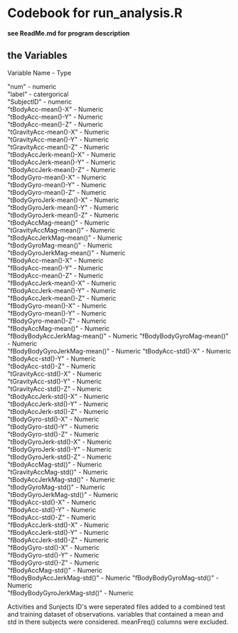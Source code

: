 # Codebook for run_analysis.R

#### see ReadMe.md for program description
## the Variables
Variable Name - Type

"num" - numeric                         
"label" - catergorical                      
"SubjectID" - numeric                   
"tBodyAcc-mean()-X" - Numeric         
"tBodyAcc-mean()-Y" - Numeric       
"tBodyAcc-mean()-Z" - Numeric  
"tGravityAcc-mean()-X" - Numeric  
"tGravityAcc-mean()-Y" - Numeric       
"tGravityAcc-mean()-Z" - Numeric        
"tBodyAccJerk-mean()-X" - Numeric      
"tBodyAccJerk-mean()-Y" - Numeric       
"tBodyAccJerk-mean()-Z" - Numeric      
"tBodyGyro-mean()-X" - Numeric          
"tBodyGyro-mean()-Y" - Numeric         
"tBodyGyro-mean()-Z" - Numeric          
"tBodyGyroJerk-mean()-X" - Numeric     
"tBodyGyroJerk-mean()-Y" - Numeric      
"tBodyGyroJerk-mean()-Z" - Numeric     
"tBodyAccMag-mean()" - Numeric          
"tGravityAccMag-mean()" - Numeric      
"tBodyAccJerkMag-mean()" - Numeric      
"tBodyGyroMag-mean()" - Numeric        
"tBodyGyroJerkMag-mean()" - Numeric     
"fBodyAcc-mean()-X" - Numeric          
"fBodyAcc-mean()-Y" - Numeric           
"fBodyAcc-mean()-Z" - Numeric          
"fBodyAccJerk-mean()-X" - Numeric      
"fBodyAccJerk-mean()-Y" - Numeric      
"fBodyAccJerk-mean()-Z" - Numeric       
"fBodyGyro-mean()-X" - Numeric         
"fBodyGyro-mean()-Y" - Numeric          
"fBodyGyro-mean()-Z" - Numeric         
"fBodyAccMag-mean()" - Numeric          
"fBodyBodyAccJerkMag-mean()" - Numeric 
"fBodyBodyGyroMag-mean()" - Numeric     
"fBodyBodyGyroJerkMag-mean()" - Numeric
"tBodyAcc-std()-X" - Numeric            
"tBodyAcc-std()-Y" - Numeric           
"tBodyAcc-std()-Z" - Numeric           
"tGravityAcc-std()-X" - Numeric        
"tGravityAcc-std()-Y" - Numeric        
"tGravityAcc-std()-Z" - Numeric        
"tBodyAccJerk-std()-X" - Numeric      
"tBodyAccJerk-std()-Y" - Numeric       
"tBodyAccJerk-std()-Z" - Numeric     
"tBodyGyro-std()-X" - Numeric          
"tBodyGyro-std()-Y" - Numeric        
"tBodyGyro-std()-Z" - Numeric          
"tBodyGyroJerk-std()-X" - Numeric    
"tBodyGyroJerk-std()-Y" - Numeric      
"tBodyGyroJerk-std()-Z" - Numeric    
"tBodyAccMag-std()" - Numeric          
"tGravityAccMag-std()" - Numeric     
"tBodyAccJerkMag-std()" - Numeric      
"tBodyGyroMag-std()" - Numeric      
"tBodyGyroJerkMag-std()" - Numeric     
"fBodyAcc-std()-X" - Numeric        
"fBodyAcc-std()-Y" - Numeric           
"fBodyAcc-std()-Z" - Numeric        
"fBodyAccJerk-std()-X" - Numeric       
"fBodyAccJerk-std()-Y" - Numeric     
"fBodyAccJerk-std()-Z" - Numeric       
"fBodyGyro-std()-X" - Numeric      
"fBodyGyro-std()-Y" - Numeric          
"fBodyGyro-std()-Z" - Numeric       
"fBodyAccMag-std()" - Numeric          
"fBodyBodyAccJerkMag-std()" - Numeric
"fBodyBodyGyroMag-std()" - Numeric     
"fBodyBodyGyroJerkMag-std()" - Numeric 


Activities and Sunjects ID's were seperated files added to a combined test and training dataset of observations.
variables that contained a mean and std in there subjects were considered. meanFreq() columns were excluded.
